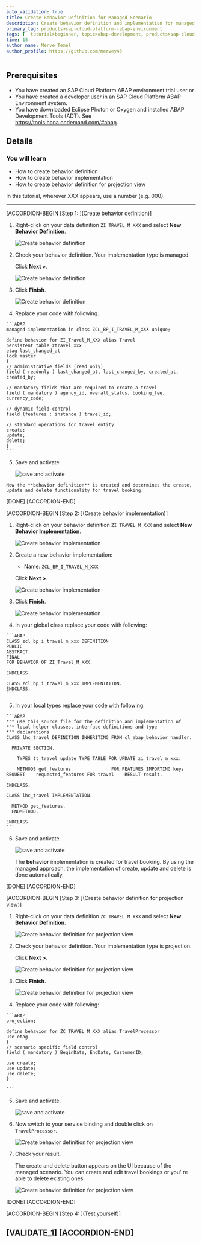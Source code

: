 ```yaml
---
auto_validation: true
title: Create Behavior Definition for Managed Scenario
description: Create behavior definition and implementation for managed scenario.
primary_tag: products>sap-cloud-platform--abap-environment
tags: [  tutorial>beginner, topic>abap-development, products>sap-cloud-platform, tutorial>license ]
time: 15
author_name: Merve Temel
author_profile: https://github.com/mervey45
---
```


## Prerequisites  
- You have created an SAP Cloud Platform ABAP environment trial user or
- You have created a developer user in an SAP Cloud Platform ABAP Environment system.
- You have downloaded Eclipse Photon or Oxygen and installed ABAP Development Tools (ADT). See <https://tools.hana.ondemand.com/#abap>.

## Details
### You will learn  
  - How to create behavior definition
  - How to create behavior implementation
  - How to create behavior definition for projection view

In this tutorial, wherever XXX appears, use a number (e.g. 000).

---

[ACCORDION-BEGIN [Step 1: ](Create behavior definition)]
  1. Right-click on your data definition `ZI_TRAVEL_M_XXX` and select **New Behavior Definition**. 

      ![Create behavior definition](definition.png)

  2. Check your behavior definition. Your implementation type is managed.

     Click **Next >**.

      ![Create behavior definition](definition2.png)

  3. Click **Finish**.

      ![Create behavior definition](definition3.png)

  4. Replace your code with following.

    ```ABAP
    managed implementation in class ZCL_BP_I_TRAVEL_M_XXX unique;

    define behavior for ZI_Travel_M_XXX alias Travel
    persistent table ztravel_xxx
    etag last_changed_at
    lock master
    {
    // administrative fields (read only)
    field ( readonly ) last_changed_at, last_changed_by, created_at, created_by;

    // mandatory fields that are required to create a travel
    field ( mandatory ) agency_id, overall_status, booking_fee, currency_code;

    // dynamic field control
    field (features : instance ) travel_id;

    // standard operations for travel entity
    create;
    update;
    delete;
    }
    ```

  5. Save and activate.

      ![save and activate](activate.png)

    Now the **behavior definition** is created and determines the create, update and delete functionality for travel booking.


[DONE]
[ACCORDION-END]

[ACCORDION-BEGIN [Step 2: ](Create behavior implementation)]
  1. Right-click on your behavior definition `ZI_TRAVEL_M_XXX` and select **New Behavior Implementation**.

      ![Create behavior implementation](implementation.png)

  2. Create a new behavior implementation:

     - Name: `ZCL_BP_I_TRAVEL_M_XXX`

     Click **Next >**.

      ![Create behavior implementation](implementation2.png)

  3. Click **Finish**.

      ![Create behavior implementation](implementation3.png)

  4. In your global class replace your code with following:

    ```ABAP
    CLASS zcl_bp_i_travel_m_xxx DEFINITION
    PUBLIC
    ABSTRACT
    FINAL
    FOR BEHAVIOR OF ZI_Travel_M_XXX.

    ENDCLASS.

    CLASS zcl_bp_i_travel_m_xxx IMPLEMENTATION.
    ENDCLASS.
    ```

  5. In your local types replace your code with following:

    ```ABAP
    *"* use this source file for the definition and implementation of
    *"* local helper classes, interface definitions and type
    *"* declarations
    CLASS lhc_travel DEFINITION INHERITING FROM cl_abap_behavior_handler.

      PRIVATE SECTION.

        TYPES tt_travel_update TYPE TABLE FOR UPDATE zi_travel_m_xxx.

        METHODS get_features               FOR FEATURES IMPORTING keys REQUEST    requested_features FOR travel    RESULT result.

    ENDCLASS.

    CLASS lhc_travel IMPLEMENTATION.

      METHOD get_features.
      ENDMETHOD.

    ENDCLASS.
    ```

  6. Save and activate.

      ![save and activate](activate.png)

     The **behavior** implementation is created for travel booking. By using the managed approach, the implementation of create, update and delete is done automatically.

[DONE]
[ACCORDION-END]

[ACCORDION-BEGIN [Step 3: ](Create behavior definition for projection view)]
  1. Right-click on your data definition `ZC_TRAVEL_M_XXX` and select **New Behavior Definition**.

      ![Create behavior definition for projection view](projection.png)

  2. Check your behavior definition. Your implementation type is projection.

     Click **Next >**.

      ![Create behavior definition for projection view](projection2.png)

  3. Click **Finish**.

      ![Create behavior definition for projection view](projection3.png)

  4. Replace your code with following:

    ```ABAP
    projection;

    define behavior for ZC_TRAVEL_M_XXX alias TravelProcessor
    use etag
    {
    // scenario specific field control
    field ( mandatory ) BeginDate, EndDate, CustomerID;

    use create;
    use update;
    use delete;
    }

    ```

  5. Save and activate.

      ![save and activate](activate.png)

  6. Now switch to your service binding and double click on `TravelProcessor`.

      ![Create behavior definition for projection view](projection4.png)

  7. Check your result.

     The create and delete button appears on the UI because of the managed scenario.
     You can create and edit travel bookings or you' re able to delete existing ones.

      ![Create behavior definition for projection view](projection5.png)

[DONE]
[ACCORDION-END]


[ACCORDION-BEGIN [Step 4: ](Test yourself)]

[VALIDATE_1]
[ACCORDION-END]
---
